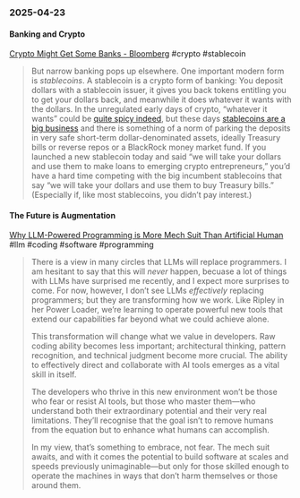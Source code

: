 ### 2025-04-23
#### Banking and Crypto
[Crypto Might Get Some Banks - Bloomberg](https://www.bloomberg.com/opinion/newsletters/2025-04-21/crypto-might-get-some-banks?cmpid=BBD042125_MONEYSTUFF&sref=6rqLu4ZS) #crypto #stablecoin 

> But narrow banking pops up elsewhere. One important modern form is _stablecoins_. A stablecoin is a crypto form of banking: You deposit dollars with a stablecoin issuer, it gives you back tokens entitling you to get your dollars back, and meanwhile it does whatever it wants with the dollars. In the unregulated early days of crypto, “whatever it wants” could be [quite spicy indeed](https://www.bloomberg.com/opinion/articles/2019-04-26/things-got-weird-for-stablecoin-tether), but these days [stablecoins are a big business](https://www.bloomberg.com/opinion/newsletters/2025-04-02/stablecoins-are-growing-up?srnd=undefined) and there is something of a norm of parking the deposits in very safe short-term dollar-denominated assets, ideally Treasury bills or reverse repos or a BlackRock money market fund. If you launched a new stablecoin today and said “we will take your dollars and use them to make loans to emerging crypto entrepreneurs,” you’d have a hard time competing with the big incumbent stablecoins that say “we will take your dollars and use them to buy Treasury bills.” (Especially if, like most stablecoins, you didn’t pay interest.)


#### The Future is Augmentation
[Why LLM-Powered Programming is More Mech Suit Than Artificial Human](https://matthewsinclair.com/blog/0178-why-llm-powered-programming-is-more-mech-suit-than-artificial-human) #llm #coding #software #programming 

> There is a view in many circles that LLMs will replace programmers. I am hesitant to say that this will _never_ happen, becuase a lot of things with LLMs have surprised me recently, and I expect more surprises to come. For now, however, I don’t see LLMs _effectively_ replacing programmers; but they are transforming how we work. Like Ripley in her Power Loader, we’re learning to operate powerful new tools that extend our capabilities far beyond what we could achieve alone.
> 
> This transformation will change what we value in developers. Raw coding ability becomes less important; architectural thinking, pattern recognition, and technical judgment become more crucial. The ability to effectively direct and collaborate with AI tools emerges as a vital skill in itself.
> 
> The developers who thrive in this new environment won’t be those who fear or resist AI tools, but those who master them—who understand both their extraordinary potential and their very real limitations. They’ll recognise that the goal isn’t to remove humans from the equation but to enhance what humans can accomplish.
> 
> In my view, that’s something to embrace, not fear. The mech suit awaits, and with it comes the potential to build software at scales and speeds previously unimaginable—but only for those skilled enough to operate the machines in ways that don’t harm themselves or those around them.